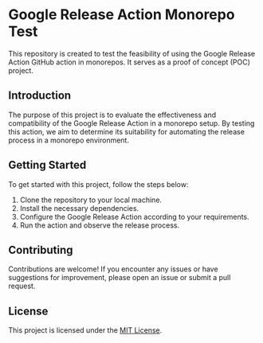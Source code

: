 # Google Release Action Monorepo Test

This repository is created to test the feasibility of using the Google Release Action GitHub action in monorepos. It serves as a proof of concept (POC) project.

## Introduction

The purpose of this project is to evaluate the effectiveness and compatibility of the Google Release Action in a monorepo setup. By testing this action, we aim to determine its suitability for automating the release process in a monorepo environment.

## Getting Started

To get started with this project, follow the steps below:

1. Clone the repository to your local machine.
2. Install the necessary dependencies.
3. Configure the Google Release Action according to your requirements.
4. Run the action and observe the release process.

## Contributing

Contributions are welcome! If you encounter any issues or have suggestions for improvement, please open an issue or submit a pull request.

## License

This project is licensed under the [MIT License](LICENSE).
